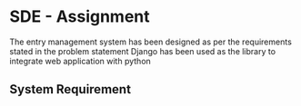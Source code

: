 # SDE - Assignment
The entry management system has been designed as per the requirements stated in the problem statement
Django has been used as the library to integrate web application with python

## System Requirement

